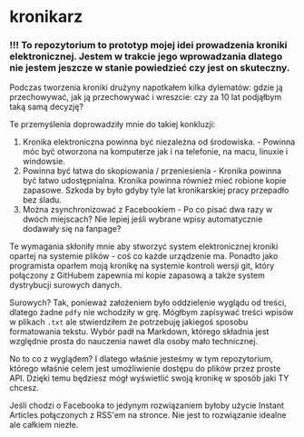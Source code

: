 # kronikarz

### !!! To repozytorium to prototyp mojej idei prowadzenia kroniki elektronicznej. Jestem w trakcie jego wprowadzania dlatego nie jestem jeszcze w stanie powiedzieć czy jest on skuteczny.

Podczas tworzenia kroniki drużyny napotkałem kilka dylematów: gdzie ją przechowywać, jak ją przechowywać i wreszcie: czy za 10 lat podjąłbym taką samą decyzję?

Te przemyślenia doprowadziły mnie do takiej konkluzji:

1. Kronika elektroniczna powinna być niezależna od środowiska. - Powinna móc być otworzona na komputerze jak i na telefonie, na macu, linuxie i windowsie.
2. Powinna być łatwa do skopiowania / przeniesienia - Kronika powinna być łatwo udostępnialna. Kronika powinna również mieć robione kopie zapasowe. Szkoda by było gdyby tyle lat kronikarskiej pracy przepadło bez śladu.
3. Można zsynchronizować z Facebookiem - Po co pisać dwa razy w dwóch miejscach? Nie lepiej jeśli wybrane wpisy automatycznie dodawały się na fanpage?

Te wymagania skłoniły mnie aby stworzyć system elektronicznej kroniki opartej na systemie plików - coś co każde urządzenie ma. Ponadto jako programista oparłem moją kronikę na systemie kontroli wersji git, który połączony z GitHubem zapewnia mi kopie zapasową a także system dystrybucji surowych danych. 

Surowych? Tak, ponieważ założeniem było oddzielenie wyglądu od treści, dlatego żadne `pdfy` nie wchodziły w grę. Mógłbym zapisywać treści wpisów w plikach `.txt` ale stwierdziłem że potrzebuję jakiegoś sposobu formatowania tekstu. Wybór padł na Markdown, którego składnia jest względnie prosta do nauczenia nawet dla osoby mało technicznej.

No to co z wyglądem? I dlatego właśnie jesteśmy w tym repozytorium, którego właśnie celem jest umożliwienie dostępu do plików przez proste API. Dzięki temu będziesz mógł wyświetlić swoją kronikę w sposób jaki TY chcesz.

Jeśli chodzi o Facebooka to jedynym rozwiązaniem byłoby użycie Instant Articles połączonych z RSS'em na stronce. Nie jest to rozwiązanie idealne ale całkiem niezłe.

